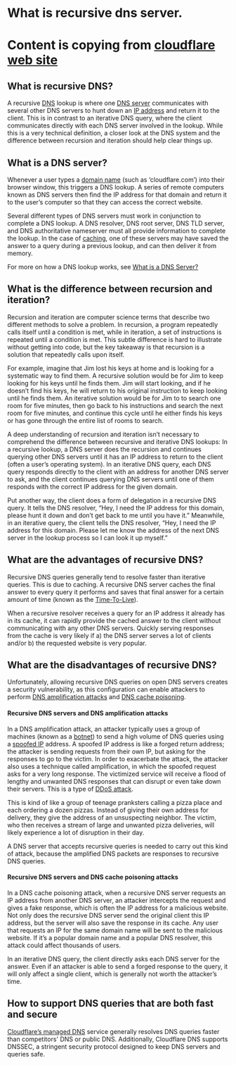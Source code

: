 # What is recursive dns server. 

# Content is copying from [cloudflare web site](https://www.cloudflare.com/learning/dns/what-is-recursive-dns/)

## What is recursive DNS?

A recursive [DNS](https://www.cloudflare.com/learning/dns/what-is-dns/) lookup is where one [DNS server](https://www.cloudflare.com/learning/dns/dns-server-types/) communicates with several other DNS servers to hunt down an [IP address](https://www.cloudflare.com/learning/dns/glossary/what-is-my-ip-address/) and return it to the client. This is in contrast to an iterative DNS  query, where the client communicates directly with each DNS server  involved in the lookup. While this is a very technical definition, a  closer look at the DNS system and the difference between recursion and  iteration should help clear things up.

## What is a DNS server?

Whenever a user types a [domain name](https://www.cloudflare.com/learning/dns/glossary/what-is-a-domain-name/) (such as ‘cloudflare.com’) into their browser window, this triggers a  DNS lookup. A series of remote computers known as DNS servers then find  the IP address for that domain and return it to the user’s computer so  that they can access the correct website.

Several different types of DNS servers must work in conjunction to  complete a DNS lookup. A DNS resolver, DNS root server, DNS TLD server,  and DNS authoritative nameserver must all provide information to  complete the lookup. In the case of [caching](https://www.cloudflare.com/learning/cdn/what-is-caching/), one of these servers may have saved the answer to a query during a previous lookup, and can then deliver it from memory.

For more on how a DNS lookup works, see [What is a DNS Server?](https://www.cloudflare.com/learning/dns/dns-server-types/)

## What is the difference between recursion and iteration?

Recursion and iteration are computer science terms that describe two  different methods to solve a problem. In recursion, a program repeatedly calls itself until a condition is met, while in iteration, a set of  instructions is repeated until a condition is met. This subtle  difference is hard to illustrate without getting into code, but the key  takeaway is that recursion is a solution that repeatedly calls upon  itself.

For example, imagine that Jim lost his keys at home and is looking  for a systematic way to find them. A recursive solution would be for Jim to keep looking for his keys until he finds them. Jim will start  looking, and if he doesn’t find his keys, he will return to his original instruction to keep looking until he finds them. An iterative solution  would be for Jim to to search one room for five minutes, then go back to his instructions and search the next room for five minutes, and  continue this cycle until he either finds his keys or has gone through  the entire list of rooms to search.

A deep understanding of recursion and iteration isn’t necessary to  comprehend the difference between recursive and iterative DNS lookups:  In a recursive lookup, a DNS server does the recursion and continues  querying other DNS servers until it has an IP address to return to the  client (often a user’s operating system). In an iterative DNS query,  each DNS query responds directly to the client with an address for  another DNS server to ask, and the client continues querying DNS servers until one of them responds with the correct IP address for the given  domain.

Put another way, the client does a form of delegation in a recursive  DNS query. It tells the DNS resolver, “Hey, I need the IP address for  this domain, please hunt it down and don’t get back to me until you have it.” Meanwhile, in an iterative query, the client tells the DNS  resolver, “Hey, I need the IP address for this domain. Please let me  know the address of the next DNS server in the lookup process so I can  look it up myself.”

## What are the advantages of recursive DNS?

Recursive DNS queries generally tend to resolve faster than iterative queries. This is due to caching. A recursive DNS server caches the  final answer to every query it performs and saves that final answer for a certain amount of time (known as the [Time-To-Live](https://www.cloudflare.com/learning/cdn/glossary/time-to-live-ttl/)).

When a recursive resolver receives a query for an IP address it  already has in its cache, it can rapidly provide the cached answer to  the client without communicating with any other DNS servers. Quickly  serving responses from the cache is very likely if a) the DNS server  serves a lot of clients and/or b) the requested website is very popular.

## What are the disadvantages of recursive DNS?

Unfortunately, allowing recursive DNS queries on open DNS servers  creates a security vulnerability, as this  configuration can enable  attackers to perform [DNS amplification attacks](https://www.cloudflare.com/learning/ddos/dns-amplification-ddos-attack/) and [DNS cache poisoning](https://www.cloudflare.com/learning/dns/dns-cache-poisoning/).

#### Recursive DNS servers and DNS amplification attacks

In a DNS amplification attack, an attacker typically uses a group of machines (known as a [botnet](https://www.cloudflare.com/learning/ddos/what-is-a-ddos-botnet/)) to send a high volume of DNS queries using a [spoofed IP](https://www.cloudflare.com/learning/ddos/glossary/ip-spoofing/) address. A spoofed IP address is like a forged return address; the  attacker is sending requests from their own IP, but asking for the  responses to go to the victim. In order to exacerbate the attack, the  attacker also uses a technique called amplification, in which the  spoofed request asks for a very long response. The victimized service  will receive a flood of lengthy and unwanted DNS responses that can  disrupt or even take down their servers. This is a type of [DDoS attack](https://www.cloudflare.com/learning/ddos/what-is-a-ddos-attack/).

This is kind of like a group of teenage pranksters calling a pizza  place and each ordering a dozen pizzas. Instead of giving their own  address for delivery, they give the address of an unsuspecting neighbor.  The victim, who then receives a stream of large and unwanted pizza  deliveries, will likely experience a lot of disruption in their day.

A DNS server that accepts recursive queries is needed to carry out  this kind of attack, because the amplified DNS packets are responses to  recursive DNS queries.

#### Recursive DNS servers and DNS cache poisoning attacks

In a DNS cache poisoning attack, when a recursive DNS server requests an IP address from another DNS server, an attacker intercepts the  request and gives a fake response, which is often the IP address for a  malicious website. Not only does the recursive DNS server send the  original client this IP address, but the server will also save the  response in its cache. Any  user that requests an IP for the same domain name will be sent to the malicious website. If it’s a popular domain  name and a popular DNS resolver, this attack could affect thousands of  users.

In an iterative DNS query, the client directly asks each DNS server  for the answer.  Even  if an attacker is able to send a forged response  to the query, it will only affect a single client, which is generally  not worth the attacker’s time.

## How to support DNS queries that are both fast and secure

[Cloudflare’s managed DNS](https://www.cloudflare.com/dns/) service generally resolves DNS queries faster than competitors' DNS or  public DNS. Additionally, Cloudflare DNS supports DNSSEC, a stringent  security protocol designed to keep DNS servers and queries safe.